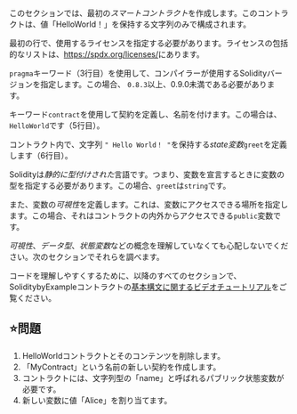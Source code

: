 このセクションでは、最初の*スマートコントラクト*を作成します。このコントラクトは、値「HelloWorld！」を保持する文字列のみで構成されます。

最初の行で、使用するライセンスを指定する必要があります。ライセンスの包括的なリストは、<a href="https://spdx.org/licenses/" target="_blank">https://spdx.org/licenses/</a>にあります。

`pragma`キーワード（3行目）を使用して、コンパイラーが使用するSolidityバージョンを指定します。この場合、 `0.8.3`以上、0.9.0未満である必要があります。

キーワード`contract`を使用して契約を定義し、名前を付けます。この場合は、` HelloWorld`です（5行目）。

コントラクト内で、文字列 `" Hello World！ "`を保持する*state変数*`greet`を定義します（6行目）。

Solidityは*静的に型付けされた*言語です。つまり、変数を宣言するときに変数の型を指定する必要があります。この場合、`greet`は`string`です。

また、変数の*可視性*を定義します。これは、変数にアクセスできる場所を指定します。この場合、それはコントラクトの内外からアクセスできる`public`変数です。

*可視性*、*データ型*、*状態変数*などの概念を理解していなくても心配しないでください。次のセクションでそれらを調べます。

コードを理解しやすくするために、以降のすべてのセクションで、 SoliditybyExampleコントラクトの<a href="https://www.youtube.com/watch?v=g_t0Td4Kr6M" target="_blank">基本構文に関するビデオチュートリアル</a>をご覧ください。

## ⭐️問題

1. HelloWorldコントラクトとそのコンテンツを削除します。
2. 「MyContract」という名前の新しい契約を作成します。
3. コントラクトには、文字列型の「name」と呼ばれるパブリック状態変数が必要です。
4. 新しい変数に値「Alice」を割り当てます。